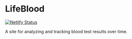 # LifeBlood

[![Netlify Status](https://api.netlify.com/api/v1/badges/8b0b50bd-dd34-4243-96a8-5a48ca2553ce/deploy-status)](https://app.netlify.com/sites/lifeblood/deploys)

A site for analyzing and tracking blood test results over time.
